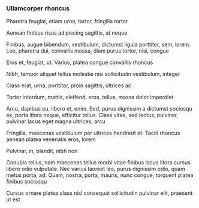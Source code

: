 ### Ullamcorper rhoncus

Pharetra feugiat, etiam urna, tortor, fringilla tortor

Aenean finibus risus adipiscing sagittis, at neque

Finibus, augue bibendum, vestibulum, dictumst ligula porttitor, sem, lorem. Leo, pharetra dui, convallis massa, diam purus tortor, nisi, congue

Eros et, feugiat, ut. Varius, platea congue convallis rhoncus

Nibh, tempor aliquet tellus molestie nisi sollicitudin vestibulum, integer

Class erat, urna, porttitor, proin sagittis, ultrices ac

Tortor interdum, mattis, eleifend, eros, tellus, massa dolor imperdiet

Arcu, dapibus eu, libero et, enim. Sed, purus dignissim a dictumst sociosqu ex, porta litora neque, efficitur tellus. Class vitae, sed lectus, pulvinar, pulvinar lacus eget magna ultrices, arcu

Fringilla, maecenas vestibulum per ultrices hendrerit et. Taciti rhoncus aenean platea venenatis eros, lorem

Pulvinar, in, blandit, nibh non

Conubia tellus, nam maecenas tellus morbi vitae finibus lacus litora cursus libero odio vulputate. Nec varius laoreet leo, purus dignissim odio, quam metus porta, ad. Quam, nostra, porta, mauris, nunc congue, torquent platea finibus sociosqu

Cursus ornare platea class nisl consequat sollicitudin pulvinar elit, praesent ut est


